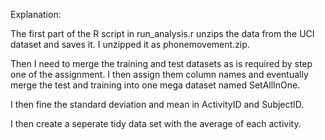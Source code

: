 
Explanation:

The first part of the R script in run_analysis.r unzips the data from the UCI dataset and saves it. I unzipped it as
phonemovement.zip. 

Then I need to merge the training and test datasets as is required by step one of the assignment. 
I then assign them column names and eventually merge the test and training into one mega dataset named SetAllInOne. 

I then fine the standard deviation and mean in ActivityID and SubjectID. 

I then create a seperate tidy data set with the average of each activity.





